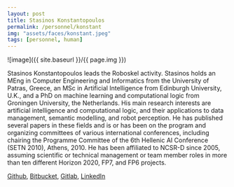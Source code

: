 ```yaml
---
layout: post
title: Stasinos Konstantopoulos
permalink: /personnel/konstant
img: "assets/faces/konstant.jpeg"
tags: [personnel, human]
---
```


![image]({{ site.baseurl }}/{{ page.img }})

Stasinos Konstantopoulos leads the Roboskel activity. Stasinos
holds an MEng in Computer Engineering and Informatics from the
University of Patras, Greece, an MSc in Artificial Intelligence from
Edinburgh University, U.K., and a PhD on machine learning and
computational logic from Groningen University, the Netherlands. His
main research interests are artificial intelligence and computational
logic, and their applications to data management, semantic
modelling, and robot perception. He has published several papers in
these fields and is or has been on the program and organizing
committees of various international conferences, including chairing
the Programme Committee of the 6th Hellenic AI Conference (SETN 2010),
Athens, 2010. He has been affiliated to NCSR-D since 2005, assuming
scientific or technical management or team member roles in more than
ten different Horizon 2020, FP7, and FP6 projects.

[Github](https://github.com/stasinos),
[Bitbucket](https://bitbucket.com/stasinos),
[Gitlab](https://gitlab.com/stasinos),
[LinkedIn](https://linkedin.com/in/stasinos)
